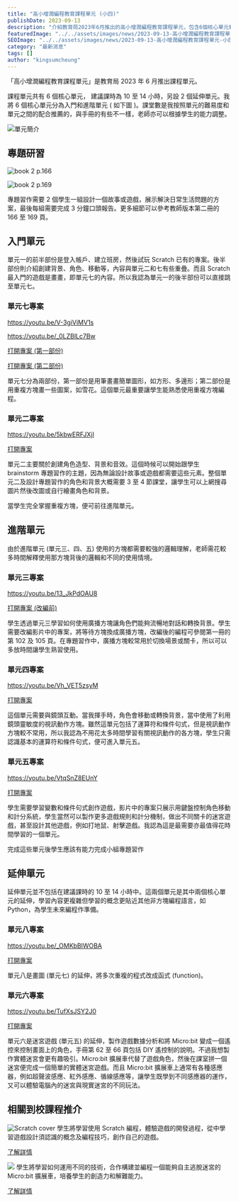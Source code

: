 ```yaml
---
title: "高小增潤編程教育課程單元 (小四)"
publishDate: 2023-09-13
description: "介紹教育局2023年6月推出的高小增潤編程教育課程單元，包含6個核心單元和2個延伸單元，建議課時10-14小時，涵蓋Scratch編程從入門到進階的完整學習路徑。"
featuredImage: "../../assets/images/news/2023-09-13-高小增潤編程教育課程單元-小四/image1.png"
SEOImage: "../../assets/images/news/2023-09-13-高小增潤編程教育課程單元-小四/image1.png"
category: "最新消息"
tags: []
author: "kingsumcheung"
---
```


「高小增潤編程教育課程單元」是教育局 2023 年 6 月推出課程單元。

課程單元共有 6 個核心單元， 建議課時為 10 至 14 小時，另設 2 個延伸單元。我將 6 個核心單元分為入門和進階單元 ( 如下圖 )。課堂數是我按照單元的難易度和單元之間的配合推薦的，與手冊的有些不一樣，老師亦可以根據學生的能力調整。

![單元簡介](../../assets/images/news/2023-09-13-高小增潤編程教育課程單元-小四/image2.png)

## 專題研習

![book 2 p.166](../../assets/images/news/2023-09-13-高小增潤編程教育課程單元-小四/image3.png)

![book 2 p.169](../../assets/images/news/2023-09-13-高小增潤編程教育課程單元-小四/image4.png)

專題習作需要 2 個學生一組設計一個故事或遊戲，展示解決日常生活問題的方案，最後每組需要完成 3 分鐘口頭報告。更多細節可以參考教師版本第二冊的 166 至 169 頁。

## 入門單元

單元一的前半部份是登入帳戶、建立班房，然後試玩 Scratch 已有的專案。後半部份則介紹創建背景、角色、移動等，內容與單元二和七有些重疊。而且 Scratch 最入門的遊戲是畫畫，即單元七的內容。所以我認為單元一的後半部份可以直接跳至單元七。

### 單元七專案

https://youtu.be/V-3giViMV1s

https://youtu.be/_0LZBlLc7Bw

[打開專案 (第一部份)](https://scratch.mit.edu/projects/737338011/editor/)

[打開專案 (第二部份)](https://scratch.mit.edu/projects/737402437/editor/)

單元七分為兩部份，第一部份是用筆畫畫簡單圖形，如方形、多邊形；第二部份是用重複方塊畫一些圖案，如雪花。這個單元最重要讓學生能熟悉使用重複方塊編程。

### 單元二專案

https://youtu.be/5kbwERFJXjI

[打開專案](https://scratch.mit.edu/projects/722781437/editor/)

單元二主要關於創建角色造型、背景和音效。這個時候可以開始跟學生 brainstorm 專題習作的主題，因為無論設計故事或遊戲都需要這些元素。整個單元二及設計專題習作的角色和背景大概需要 3 至 4 節課堂，讓學生可以上網搜尋圖片然後改圖或自行繪畫角色和背景。

當學生完全掌握重複方塊，便可前往進階單元。

## 進階單元

由於進階單元 (單元三、四、五) 使用的方塊都需要較強的邏輯理解，老師需花較多時間解釋使用那方塊背後的邏輯和不同的使用情境。

### 單元三專案

https://youtu.be/13_JkPdOAU8

[打開專案 (改編前)](https://scratch.mit.edu/projects/761138953/editor/)

學生透過單元三學習如何使用廣播方塊讓角色們能夠流暢地對話和轉換背景。學生需要改編影片中的專案，將等待方塊換成廣播方塊，改編後的編程可參閱第一冊的第 102 及 105 頁。在專題習作中，廣播方塊較常用於切換場景或關卡，所以可以多放時間讓學生熟習使用。

### 單元四專案

https://youtu.be/Vh_VET5zsyM

[打開專案](https://scratch.mit.edu/projects/727401089/editor/)

這個單元需要與鏡頭互動。當我揮手時，角色會移動或轉換背景，當中使用了利用鏡頭靈敏度的視訊動作方塊。雖然這單元包括了運算符和條件句式，但是視訊動作方塊較不常用，所以我認為不用花太多時間學習有關視訊動作的各方塊，學生只需認識基本的運算符和條件句式，便可進入單元五。

### 單元五專案

https://youtu.be/VtqSnZ8EUnY

[打開專案](https://scratch.mit.edu/projects/722154863/editor/)

學生需要學習變數和條件句式創作遊戲，影片中的專案只展示用鍵盤控制角色移動和計分系統，學生當然可以製作更多遊戲規則和計分機制，做出不同關卡的迷宮遊戲，甚至設計其他遊戲，例如打地鼠、射擊遊戲。我認為這是最需要亦最值得花時間學習的一個單元。

完成這些單元後學生應該有能力完成小組專題習作

## 延伸單元

延伸單元並不包括在建議課時的 10 至 14 小時中。這兩個單元是其中兩個核心單元的延伸，學習內容更複雜但學習的概念更貼近其他非方塊編程語言，如 Python，為學生未來編程作準備。

### 單元八專案

https://youtu.be/_OMKbBlWOBA

[打開專案](https://scratch.mit.edu/projects/737985288/editor/)

單元八是畫圖 (單元七) 的延伸，將多次重複的程式改成函式 (function)。

### 單元六專案

https://youtu.be/TufXsJSY2J0

[打開專案](https://scratch.mit.edu/projects/734745981/editor/)

單元六是迷宮遊戲 (單元五) 的延伸，製作遊戲數據分析和將 Micro:bit 變成一個遙控來控制畫面上的角色，手冊第 62 至 66 頁包括 DIY 遙控制的說明。不過我想製作實體迷宮會更有趣吸引。Micro:bit 擴展車代替了遊戲角色，然後在課室拼一個迷宮便完成一個簡單的實體迷宮遊戲。而且 Micro:bit 擴展車上通常有各種感應器，例如超聲波感應、紅外感應、循線感應等，讓學生既學到不同感應器的運作，又可以體驗電腦內的迷宮與現實迷宮的不同玩法。

## 相關到校課程推介

![Scratch cover](../../assets/images/news/2023-09-13-高小增潤編程教育課程單元-小四/image5.png)
學生將學習使用 Scratch 編程，體驗遊戲的開發過程，從中學習遊戲設計須認識的概念及編程技巧，創作自己的遊戲。

[了解詳情](https://10botics.com/school-courses/scratch-game-design/)

![](../../assets/images/news/2023-09-13-高小增潤編程教育課程單元-小四/image6.png)
學生將學習如何運用不同的技術，合作構建並編程一個能夠自主逃脫迷宮的 Micro:bit 擴展車，培養學生的創造力和解難能力。

[了解詳情](https://10botics.com/school-courses/microbit-maze/)
